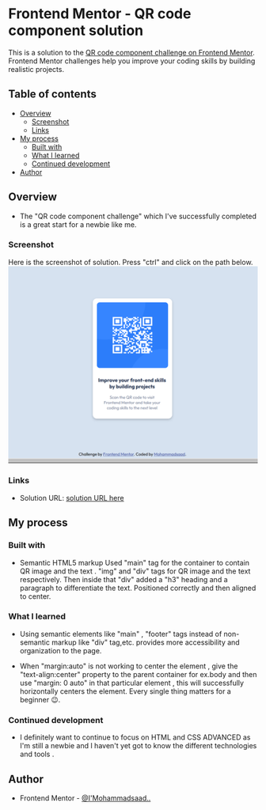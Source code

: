 # Frontend Mentor - QR code component solution

This is a solution to the [QR code component challenge on Frontend Mentor](https://www.frontendmentor.io/challenges/qr-code-component-iux_sIO_H). Frontend Mentor challenges help you improve your coding skills by building realistic projects. 

## Table of contents

- [Overview](#overview)
  - [Screenshot](#screenshot)
  - [Links](#links)
- [My process](#my-process)
  - [Built with](#built-with)
  - [What I learned](#what-i-learned)
  - [Continued development](#continued-development)
- [Author](#author)


## Overview

  - The "QR code component challenge" which I've successfully completed is a great start for a newbie like me. 

### Screenshot

Here is the screenshot of solution. Press "ctrl" and click on the path below.
![](Screenshot%202023-03-21%20000757.png)


### Links

- Solution URL: [solution URL here](https://mohammadsaad10.github.io/QR-CODE-COMPONENT/)

## My process

### Built with

- Semantic HTML5 markup
  Used "main" tag for the container to contain QR image and the text . "img" and "div" tags for QR image and the text respectively. Then inside that "div" added a "h3" heading and a paragraph to differentiate the text. Positioned correctly and then aligned to center.

### What I learned

   - Using semantic elements like "main" , "footer" tags instead of non-semantic markup like "div" tag,etc. provides more accessibility and organization to the page.

   - When "margin:auto" is not working to center the element , give the "text-align:center" property to the parent container for ex.body and then use "margin: 0 auto" in that particular element , this will successfully horizontally centers the element. Every single thing matters for a beginner 😉.

### Continued development

 - I definitely want to continue to focus on HTML and CSS ADVANCED as I'm still a newbie and I haven't yet got to know the different technologies and tools .


## Author
- Frontend Mentor - [@I'Mohammadsaad..](https://www.frontendmentor.io/profile/Mohammadsaad10)



